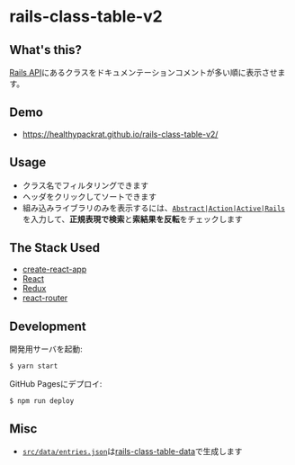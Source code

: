 # rails-class-table-v2

## What's this?

[Rails API](https://api.rubyonrails.org)にあるクラスをドキュメンテーションコメントが多い順に表示させます。

## Demo

  * <https://healthypackrat.github.io/rails-class-table-v2/>

## Usage

  * クラス名でフィルタリングできます
  * ヘッダをクリックしてソートできます
  * 組み込みライブラリのみを表示するには、[`Abstract|Action|Active|Rails`](https://healthypackrat.github.io/rails-class-table-v2/#/search?q=Abstract%7CAction%7CActive%7CRails)を入力して、**正規表現で検索**と**索結果を反転**をチェックします

## The Stack Used

  * [create-react-app](https://create-react-app.dev/)
  * [React](https://reactjs.org/)
  * [Redux](https://redux.js.org/)
  * [react-router](https://reacttraining.com/react-router/)

## Development

開発用サーバを起動:

```
$ yarn start
```

GitHub Pagesにデプロイ:

```
$ npm run deploy
```

## Misc

  * [`src/data/entries.json`](src/data/entries.json)は[rails-class-table-data](https://github.com/healthypackrat/rails-class-table-data)で生成します
